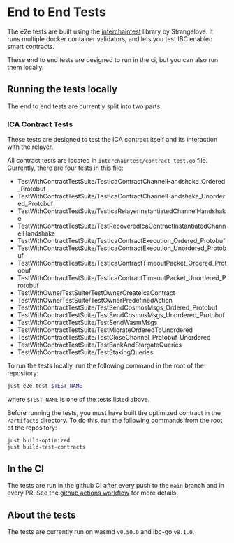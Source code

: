 # End to End Tests

The e2e tests are built using the [interchaintest](https://github.com/strangelove-ventures/interchaintest) library by Strangelove. It runs multiple docker container validators, and lets you test IBC enabled smart contracts.

These end to end tests are designed to run in the ci, but you can also run them locally.

## Running the tests locally

The end to end tests are currently split into two parts:

### ICA Contract Tests

These tests are designed to test the ICA contract itself and its interaction with the relayer.

All contract tests are located in `interchaintest/contract_test.go` file. Currently, there are four tests in this file:

- TestWithContractTestSuite/TestIcaContractChannelHandshake_Ordered_Protobuf
- TestWithContractTestSuite/TestIcaContractChannelHandshake_Unordered_Protobuf
- TestWithContractTestSuite/TestIcaRelayerInstantiatedChannelHandshake
- TestWithContractTestSuite/TestRecoveredIcaContractInstantiatedChannelHandshake
- TestWithContractTestSuite/TestIcaContractExecution_Ordered_Protobuf
- TestWithContractTestSuite/TestIcaContractExecution_Unordered_Protobuf
- TestWithContractTestSuite/TestIcaContractTimeoutPacket_Ordered_Protobuf
- TestWithContractTestSuite/TestIcaContractTimeoutPacket_Unordered_Protobuf
- TestWithOwnerTestSuite/TestOwnerCreateIcaContract
- TestWithOwnerTestSuite/TestOwnerPredefinedAction
- TestWithContractTestSuite/TestSendCosmosMsgs_Ordered_Protobuf
- TestWithContractTestSuite/TestSendCosmosMsgs_Unordered_Protobuf
- TestWithContractTestSuite/TestSendWasmMsgs
- TestWithContractTestSuite/TestMigrateOrderedToUnordered
- TestWithContractTestSuite/TestCloseChannel_Protobuf_Unordered
- TestWithContractTestSuite/TestBankAndStargateQueries
- TestWithContractTestSuite/TestStakingQueries

To run the tests locally, run the following command in the root of the repository:

```sh
just e2e-test $TEST_NAME
```

where `$TEST_NAME` is one of the tests listed above.

Before running the tests, you must have built the optimized contract in the `/artifacts` directory. To do this, run the following commands from the root of the repository:

```sh
just build-optimized
just build-test-contracts
```

## In the CI

The tests are run in the github CI after every push to the `main` branch and in every PR. See the [github actions workflow](https://github.com/srdtrk/cw-ica-controller/blob/main/.github/workflows/e2e.yml) for more details.

## About the tests

The tests are currently run on wasmd `v0.50.0` and ibc-go `v8.1.0`.
